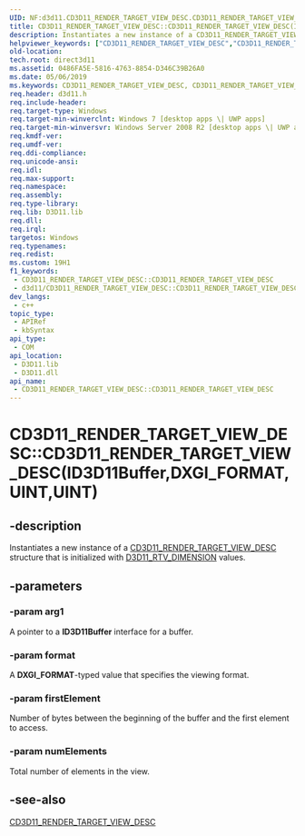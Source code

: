 ```yaml
---
UID: NF:d3d11.CD3D11_RENDER_TARGET_VIEW_DESC.CD3D11_RENDER_TARGET_VIEW_DESC(ID3D11Buffer,DXGI_FORMAT,UINT,UINT)
title: CD3D11_RENDER_TARGET_VIEW_DESC::CD3D11_RENDER_TARGET_VIEW_DESC(ID3D11Buffer,DXGI_FORMAT,UINT,UINT) (d3d11.h)
description: Instantiates a new instance of a CD3D11_RENDER_TARGET_VIEW_DESC structure that is initialized with D3D11_RTV_DIMENSION values.
helpviewer_keywords: ["CD3D11_RENDER_TARGET_VIEW_DESC","CD3D11_RENDER_TARGET_VIEW_DESC interface [Direct3D 11]","CD3D11_RENDER_TARGET_VIEW_DESC method","CD3D11_RENDER_TARGET_VIEW_DESC method [Direct3D 11]","CD3D11_RENDER_TARGET_VIEW_DESC method [Direct3D 11]","CD3D11_RENDER_TARGET_VIEW_DESC interface","CD3D11_RENDER_TARGET_VIEW_DESC.CD3D11_RENDER_TARGET_VIEW_DESC","CD3D11_RENDER_TARGET_VIEW_DESC.CD3D11_RENDER_TARGET_VIEW_DESC(ID3D11Buffer","DXGI_FORMAT","UINT","UINT)","CD3D11_RENDER_TARGET_VIEW_DESC::CD3D11_RENDER_TARGET_VIEW_DESC","CD3D11_RENDER_TARGET_VIEW_DESC::CD3D11_RENDER_TARGET_VIEW_DESC(ID3D11Buffer","DXGI_FORMAT","UINT","UINT)","CD3D11_RENDER_TARGET_VIEW_DESC::CD3D11_RENDER_TARGET_VIEW_DESC(const D3D11_RENDER_TARGET_VIEW_DESC&)","d3d11/CD3D11_RENDER_TARGET_VIEW_DESC::CD3D11_RENDER_TARGET_VIEW_DESC","direct3d11.cd3d11_render_target_view_desc_cd3d11_render_target_view_desc_d3d11_render_target_view_desc_"]
old-location: 
tech.root: direct3d11
ms.assetid: 0486FA5E-5816-4763-8854-D346C39B26A0
ms.date: 05/06/2019
ms.keywords: CD3D11_RENDER_TARGET_VIEW_DESC, CD3D11_RENDER_TARGET_VIEW_DESC interface [Direct3D 11],CD3D11_RENDER_TARGET_VIEW_DESC method, CD3D11_RENDER_TARGET_VIEW_DESC method [Direct3D 11], CD3D11_RENDER_TARGET_VIEW_DESC method [Direct3D 11],CD3D11_RENDER_TARGET_VIEW_DESC interface, CD3D11_RENDER_TARGET_VIEW_DESC.CD3D11_RENDER_TARGET_VIEW_DESC, CD3D11_RENDER_TARGET_VIEW_DESC.CD3D11_RENDER_TARGET_VIEW_DESC(ID3D11Buffer,DXGI_FORMAT,UINT,UINT), CD3D11_RENDER_TARGET_VIEW_DESC::CD3D11_RENDER_TARGET_VIEW_DESC, CD3D11_RENDER_TARGET_VIEW_DESC::CD3D11_RENDER_TARGET_VIEW_DESC(ID3D11Buffer,DXGI_FORMAT,UINT,UINT), CD3D11_RENDER_TARGET_VIEW_DESC::CD3D11_RENDER_TARGET_VIEW_DESC(const D3D11_RENDER_TARGET_VIEW_DESC&), d3d11/CD3D11_RENDER_TARGET_VIEW_DESC::CD3D11_RENDER_TARGET_VIEW_DESC, direct3d11.cd3d11_render_target_view_desc_cd3d11_render_target_view_desc_d3d11_render_target_view_desc_
req.header: d3d11.h
req.include-header: 
req.target-type: Windows
req.target-min-winverclnt: Windows 7 [desktop apps \| UWP apps]
req.target-min-winversvr: Windows Server 2008 R2 [desktop apps \| UWP apps]
req.kmdf-ver: 
req.umdf-ver: 
req.ddi-compliance: 
req.unicode-ansi: 
req.idl: 
req.max-support: 
req.namespace: 
req.assembly: 
req.type-library: 
req.lib: D3D11.lib
req.dll: 
req.irql: 
targetos: Windows
req.typenames: 
req.redist: 
ms.custom: 19H1
f1_keywords:
 - CD3D11_RENDER_TARGET_VIEW_DESC::CD3D11_RENDER_TARGET_VIEW_DESC
 - d3d11/CD3D11_RENDER_TARGET_VIEW_DESC::CD3D11_RENDER_TARGET_VIEW_DESC
dev_langs:
 - c++
topic_type:
 - APIRef
 - kbSyntax
api_type:
 - COM
api_location:
 - D3D11.lib
 - D3D11.dll
api_name:
 - CD3D11_RENDER_TARGET_VIEW_DESC::CD3D11_RENDER_TARGET_VIEW_DESC
---
```


# CD3D11_RENDER_TARGET_VIEW_DESC::CD3D11_RENDER_TARGET_VIEW_DESC(ID3D11Buffer,DXGI_FORMAT,UINT,UINT)


## -description

Instantiates a new instance of a <a href="/previous-versions/windows/desktop/legacy/jj151668(v=vs.85)">CD3D11_RENDER_TARGET_VIEW_DESC</a> structure that is initialized with <a href="/windows/desktop/api/d3d11/ne-d3d11-d3d11_rtv_dimension">D3D11_RTV_DIMENSION</a> values.

## -parameters

### -param arg1

A pointer to a **ID3D11Buffer** interface for a buffer.

### -param format

A **DXGI_FORMAT**-typed value that specifies the viewing format.

### -param firstElement

Number of bytes between the beginning of the buffer and the first element to access.

### -param numElements

Total number of elements in the view.

## -see-also

<a href="/previous-versions/windows/desktop/legacy/jj151668(v=vs.85)">CD3D11_RENDER_TARGET_VIEW_DESC</a>

